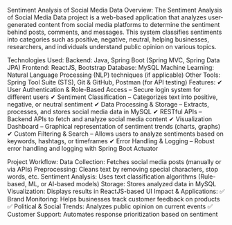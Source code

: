 Sentiment Analysis of Social Media Data
Overview:
The Sentiment Analysis of Social Media Data project is a web-based application that analyzes user-generated content from social media platforms to determine the sentiment behind posts, comments, and messages. This system classifies sentiments into categories such as positive, negative, neutral, helping businesses, researchers, and individuals understand public opinion on various topics.

Technologies Used:
Backend: Java, Spring Boot (Spring MVC, Spring Data JPA)
Frontend: ReactJS, Bootstrap
Database: MySQL
Machine Learning: Natural Language Processing (NLP) techniques (if applicable)
Other Tools: Spring Tool Suite (STS), Git & GitHub, Postman (for API testing)
Features:
✔ User Authentication & Role-Based Access – Secure login system for different users
✔ Sentiment Classification – Categorizes text into positive, negative, or neutral sentiment
✔ Data Processing & Storage – Extracts, processes, and stores social media data in MySQL
✔ RESTful APIs – Backend APIs to fetch and analyze social media content
✔ Visualization Dashboard – Graphical representation of sentiment trends (charts, graphs)
✔ Custom Filtering & Search – Allows users to analyze sentiments based on keywords, hashtags, or timeframes
✔ Error Handling & Logging – Robust error handling and logging with Spring Boot Actuator

Project Workflow:
Data Collection: Fetches social media posts (manually or via APIs)
Preprocessing: Cleans text by removing special characters, stop words, etc.
Sentiment Analysis: Uses text classification algorithms (Rule-based, ML, or AI-based models)
Storage: Stores analyzed data in MySQL
Visualization: Displays results in ReactJS-based UI
Impact & Applications:
✅ Brand Monitoring: Helps businesses track customer feedback on products
✅ Political & Social Trends: Analyzes public opinion on current events
✅ Customer Support: Automates response prioritization based on sentiment
